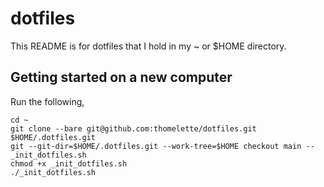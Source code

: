 # dotfiles

This README is for dotfiles that I hold in my ~ or $HOME directory.

## Getting started on a new computer

Run the following,

````
cd ~
git clone --bare git@github.com:thomelette/dotfiles.git $HOME/.dotfiles.git
git --git-dir=$HOME/.dotfiles.git --work-tree=$HOME checkout main -- _init_dotfiles.sh
chmod +x _init_dotfiles.sh
./_init_dotfiles.sh
````

